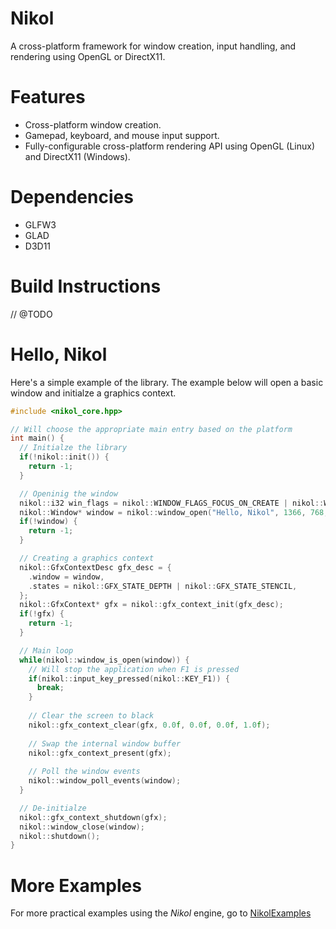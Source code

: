 # Nikol
A cross-platform framework for window creation, input handling, and rendering using OpenGL or DirectX11. 

# Features 
- Cross-platform window creation. 
- Gamepad, keyboard, and mouse input support.
- Fully-configurable cross-platform rendering API using OpenGL (Linux) and DirectX11 (Windows).

# Dependencies
- GLFW3 
- GLAD
- D3D11

# Build Instructions
// @TODO

# Hello, Nikol
Here's a simple example of the library. The example below will open a basic window and initialze a graphics context.

```c++
#include <nikol_core.hpp>

// Will choose the appropriate main entry based on the platform
int main() {
  // Initialze the library
  if(!nikol::init()) {
    return -1;
  }

  // Openinig the window
  nikol::i32 win_flags = nikol::WINDOW_FLAGS_FOCUS_ON_CREATE | nikol::WINDOW_FLAGS_GFX_HARDWARE;
  nikol::Window* window = nikol::window_open("Hello, Nikol", 1366, 768, win_flags);
  if(!window) {
    return -1;
  }

  // Creating a graphics context
  nikol::GfxContextDesc gfx_desc = {
    .window = window,
    .states = nikol::GFX_STATE_DEPTH | nikol::GFX_STATE_STENCIL,
  };
  nikol::GfxContext* gfx = nikol::gfx_context_init(gfx_desc);
  if(!gfx) {
    return -1;
  }

  // Main loop
  while(nikol::window_is_open(window)) {
    // Will stop the application when F1 is pressed
    if(nikol::input_key_pressed(nikol::KEY_F1)) {
      break;
    }
    
    // Clear the screen to black
    nikol::gfx_context_clear(gfx, 0.0f, 0.0f, 0.0f, 1.0f);
    
    // Swap the internal window buffer
    nikol::gfx_context_present(gfx);
    
    // Poll the window events
    nikol::window_poll_events(window);
  }

  // De-initialze
  nikol::gfx_context_shutdown(gfx);
  nikol::window_close(window);
  nikol::shutdown();
}

```

# More Examples 
For more practical examples using the _Nikol_ engine, go to [NikolExamples]("https://github.com/FrodoAlaska/NikolExamples")
